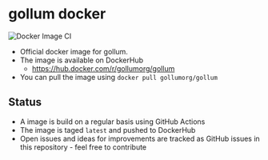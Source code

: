 # gollum docker

![Docker Image CI](https://github.com/gollum/docker/workflows/Docker%20Image%20CI/badge.svg?branch=master)

* Official docker image for gollum.
* The image is available on DockerHub
  * <https://hub.docker.com/r/gollumorg/gollum>
* You can pull the image using `docker pull gollumorg/gollum`

## Status

* A image is build on a regular basis using GitHub Actions
* The image is taged `latest` and pushed to DockerHub
* Open issues and ideas for improvements are tracked as GitHub issues in this repository - feel free to contribute

